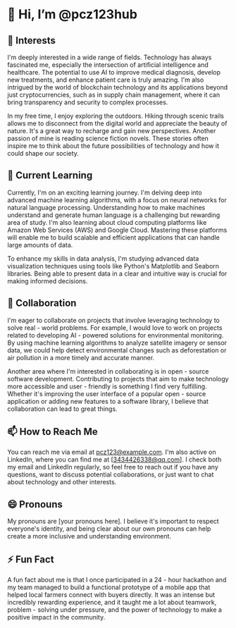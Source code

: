 # 👋 Hi, I’m @pcz123hub

## 👀 Interests
I'm deeply interested in a wide range of fields. Technology has always fascinated me, especially the intersection of artificial intelligence and healthcare. The potential to use AI to improve medical diagnosis, develop new treatments, and enhance patient care is truly amazing. I'm also intrigued by the world of blockchain technology and its applications beyond just cryptocurrencies, such as in supply chain management, where it can bring transparency and security to complex processes.

In my free time, I enjoy exploring the outdoors. Hiking through scenic trails allows me to disconnect from the digital world and appreciate the beauty of nature. It's a great way to recharge and gain new perspectives. Another passion of mine is reading science fiction novels. These stories often inspire me to think about the future possibilities of technology and how it could shape our society.

## 🌱 Current Learning
Currently, I'm on an exciting learning journey. I'm delving deep into advanced machine learning algorithms, with a focus on neural networks for natural language processing. Understanding how to make machines understand and generate human language is a challenging but rewarding area of study. I'm also learning about cloud computing platforms like Amazon Web Services (AWS) and Google Cloud. Mastering these platforms will enable me to build scalable and efficient applications that can handle large amounts of data.

To enhance my skills in data analysis, I'm studying advanced data visualization techniques using tools like Python's Matplotlib and Seaborn libraries. Being able to present data in a clear and intuitive way is crucial for making informed decisions.

## 💞️ Collaboration
I'm eager to collaborate on projects that involve leveraging technology to solve real - world problems. For example, I would love to work on projects related to developing AI - powered solutions for environmental monitoring. By using machine learning algorithms to analyze satellite imagery or sensor data, we could help detect environmental changes such as deforestation or air pollution in a more timely and accurate manner.

Another area where I'm interested in collaborating is in open - source software development. Contributing to projects that aim to make technology more accessible and user - friendly is something I find very fulfilling. Whether it's improving the user interface of a popular open - source application or adding new features to a software library, I believe that collaboration can lead to great things.

## 📫 How to Reach Me
You can reach me via email at pcz123@example.com. I'm also active on LinkedIn, where you can find me at [3434426338@qq.com]. I check both my email and LinkedIn regularly, so feel free to reach out if you have any questions, want to discuss potential collaborations, or just want to chat about technology and other interests.

## 😄 Pronouns
My pronouns are [your pronouns here]. I believe it's important to respect everyone's identity, and being clear about our own pronouns can help create a more inclusive and understanding environment.

## ⚡ Fun Fact
A fun fact about me is that I once participated in a 24 - hour hackathon and my team managed to build a functional prototype of a mobile app that helped local farmers connect with buyers directly. It was an intense but incredibly rewarding experience, and it taught me a lot about teamwork, problem - solving under pressure, and the power of technology to make a positive impact in the community.

<!---
pcz123hub/pcz123hub is a ✨ special ✨ repository because its `README.md` (this file) appears on your GitHub profile.
You can click the Preview link to take a look at your changes.
--->
